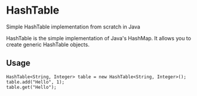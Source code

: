 # HashTable
Simple HashTable implementation from scratch in Java

HashTable is the simple implementation of Java's HashMap. It allows you to create generic HashTable objects. 

## Usage

    HashTable<String, Integer> table = new HashTable<String, Integer>();
    table.add("Hello", 1);
    table.get("Hello");
